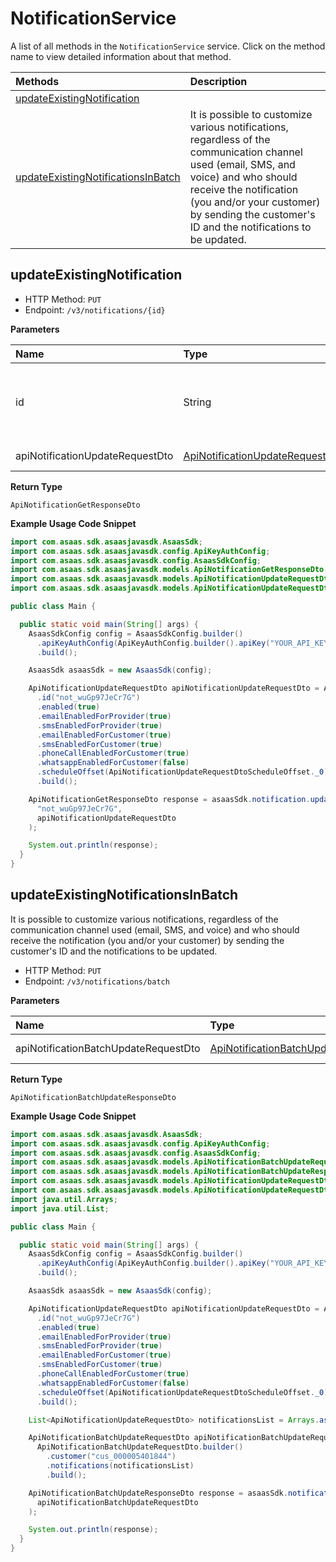 # NotificationService

A list of all methods in the `NotificationService` service. Click on the method name to view detailed information about that method.

| Methods                                                                   | Description                                                                                                                                                                                                                                                  |
| :------------------------------------------------------------------------ | :----------------------------------------------------------------------------------------------------------------------------------------------------------------------------------------------------------------------------------------------------------- |
| [updateExistingNotification](#updateexistingnotification)                 |                                                                                                                                                                                                                                                              |
| [updateExistingNotificationsInBatch](#updateexistingnotificationsinbatch) | It is possible to customize various notifications, regardless of the communication channel used (email, SMS, and voice) and who should receive the notification (you and/or your customer) by sending the customer's ID and the notifications to be updated. |

## updateExistingNotification

- HTTP Method: `PUT`
- Endpoint: `/v3/notifications/{id}`

**Parameters**

| Name                            | Type                                                                            | Required | Description                                         |
| :------------------------------ | :------------------------------------------------------------------------------ | :------- | :-------------------------------------------------- |
| id                              | String                                                                          | ✅       | Unique identifier of the notification to be updated |
| apiNotificationUpdateRequestDto | [ApiNotificationUpdateRequestDto](../models/ApiNotificationUpdateRequestDto.md) | ❌       | Request Body                                        |

**Return Type**

`ApiNotificationGetResponseDto`

**Example Usage Code Snippet**

```java
import com.asaas.sdk.asaasjavasdk.AsaasSdk;
import com.asaas.sdk.asaasjavasdk.config.ApiKeyAuthConfig;
import com.asaas.sdk.asaasjavasdk.config.AsaasSdkConfig;
import com.asaas.sdk.asaasjavasdk.models.ApiNotificationGetResponseDto;
import com.asaas.sdk.asaasjavasdk.models.ApiNotificationUpdateRequestDto;
import com.asaas.sdk.asaasjavasdk.models.ApiNotificationUpdateRequestDtoScheduleOffset;

public class Main {

  public static void main(String[] args) {
    AsaasSdkConfig config = AsaasSdkConfig.builder()
      .apiKeyAuthConfig(ApiKeyAuthConfig.builder().apiKey("YOUR_API_KEY").build())
      .build();

    AsaasSdk asaasSdk = new AsaasSdk(config);

    ApiNotificationUpdateRequestDto apiNotificationUpdateRequestDto = ApiNotificationUpdateRequestDto.builder()
      .id("not_wuGp97JeCr7G")
      .enabled(true)
      .emailEnabledForProvider(true)
      .smsEnabledForProvider(true)
      .emailEnabledForCustomer(true)
      .smsEnabledForCustomer(true)
      .phoneCallEnabledForCustomer(true)
      .whatsappEnabledForCustomer(false)
      .scheduleOffset(ApiNotificationUpdateRequestDtoScheduleOffset._0)
      .build();

    ApiNotificationGetResponseDto response = asaasSdk.notification.updateExistingNotification(
      "not_wuGp97JeCr7G",
      apiNotificationUpdateRequestDto
    );

    System.out.println(response);
  }
}

```

## updateExistingNotificationsInBatch

It is possible to customize various notifications, regardless of the communication channel used (email, SMS, and voice) and who should receive the notification (you and/or your customer) by sending the customer's ID and the notifications to be updated.

- HTTP Method: `PUT`
- Endpoint: `/v3/notifications/batch`

**Parameters**

| Name                                 | Type                                                                                      | Required | Description  |
| :----------------------------------- | :---------------------------------------------------------------------------------------- | :------- | :----------- |
| apiNotificationBatchUpdateRequestDto | [ApiNotificationBatchUpdateRequestDto](../models/ApiNotificationBatchUpdateRequestDto.md) | ❌       | Request Body |

**Return Type**

`ApiNotificationBatchUpdateResponseDto`

**Example Usage Code Snippet**

```java
import com.asaas.sdk.asaasjavasdk.AsaasSdk;
import com.asaas.sdk.asaasjavasdk.config.ApiKeyAuthConfig;
import com.asaas.sdk.asaasjavasdk.config.AsaasSdkConfig;
import com.asaas.sdk.asaasjavasdk.models.ApiNotificationBatchUpdateRequestDto;
import com.asaas.sdk.asaasjavasdk.models.ApiNotificationBatchUpdateResponseDto;
import com.asaas.sdk.asaasjavasdk.models.ApiNotificationUpdateRequestDto;
import com.asaas.sdk.asaasjavasdk.models.ApiNotificationUpdateRequestDtoScheduleOffset;
import java.util.Arrays;
import java.util.List;

public class Main {

  public static void main(String[] args) {
    AsaasSdkConfig config = AsaasSdkConfig.builder()
      .apiKeyAuthConfig(ApiKeyAuthConfig.builder().apiKey("YOUR_API_KEY").build())
      .build();

    AsaasSdk asaasSdk = new AsaasSdk(config);

    ApiNotificationUpdateRequestDto apiNotificationUpdateRequestDto = ApiNotificationUpdateRequestDto.builder()
      .id("not_wuGp97JeCr7G")
      .enabled(true)
      .emailEnabledForProvider(true)
      .smsEnabledForProvider(true)
      .emailEnabledForCustomer(true)
      .smsEnabledForCustomer(true)
      .phoneCallEnabledForCustomer(true)
      .whatsappEnabledForCustomer(false)
      .scheduleOffset(ApiNotificationUpdateRequestDtoScheduleOffset._0)
      .build();

    List<ApiNotificationUpdateRequestDto> notificationsList = Arrays.asList(apiNotificationUpdateRequestDto);

    ApiNotificationBatchUpdateRequestDto apiNotificationBatchUpdateRequestDto =
      ApiNotificationBatchUpdateRequestDto.builder()
        .customer("cus_000005401844")
        .notifications(notificationsList)
        .build();

    ApiNotificationBatchUpdateResponseDto response = asaasSdk.notification.updateExistingNotificationsInBatch(
      apiNotificationBatchUpdateRequestDto
    );

    System.out.println(response);
  }
}

```

<!-- This file was generated by liblab | https://liblab.com/ -->
